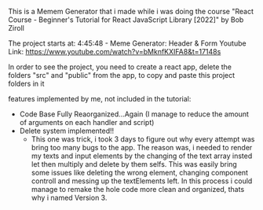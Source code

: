 This is a Memem Generator that i made while i was doing the course "React Course - Beginner's Tutorial for React JavaScript Library [2022]" by Bob Ziroll

The project starts at: 4:45:48 - Meme Generator: Header & Form
Youtube Link: https://www.youtube.com/watch?v=bMknfKXIFA8&t=17148s

In order to see the project, you need to create a react app, delete the folders "src" and "public" from the app, to copy and paste this project folders in it

features implemented by me, not included in the tutorial:

-  Code Base Fully Reaorganized...Again (I manage to reduce the amount of arguments on each handler and script)
-  Delete system implemented!!
   - This one was trick, i took 3 days to figure out why every attempt was bring too many bugs to the app. The reason was, i needed to render my texts and input elements by the changing of the  text array insted let then multiply and delete by them selfs. This was easily bring some issues like deleting the wrong element, changing component controll and messing up the textElements left. In this process i could manage to remake the hole code more clean and organized, thats why i named Version 3. 